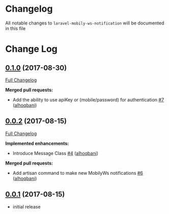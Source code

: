 # Changelog

All notable changes to `laravel-mobily-ws-notification` will be documented in this file

# Change Log

## [0.1.0](https://github.com/alhoqbani/laravel-mobily-ws-notification/tree/0.1.0) (2017-08-30)

[Full Changelog](https://github.com/alhoqbani/laravel-mobily-ws-notification/compare/0.0.2...HEAD)

**Merged pull requests:**

- Add the ability to use apiKey or \(mobile/password\) for authentication [\#7](https://github.com/alhoqbani/laravel-mobily-ws-notification/pull/7) ([alhoqbani](https://github.com/alhoqbani))

## [0.0.2](https://github.com/alhoqbani/laravel-mobily-ws-notification/tree/0.0.2) (2017-08-15)
[Full Changelog](https://github.com/alhoqbani/laravel-mobily-ws-notification/compare/0.0.1...0.0.2)

**Implemented enhancements:**

- Introduce Message Class [\#4](https://github.com/alhoqbani/laravel-mobily-ws-notification/pull/4) ([alhoqbani](https://github.com/alhoqbani))

**Merged pull requests:**

- Add artisan command to make new MobilyWs notifications [\#6](https://github.com/alhoqbani/laravel-mobily-ws-notification/pull/6) ([alhoqbani](https://github.com/alhoqbani))

## [0.0.1](https://github.com/alhoqbani/laravel-mobily-ws-notification/tree/0.0.1) (2017-08-15)

- initial release
